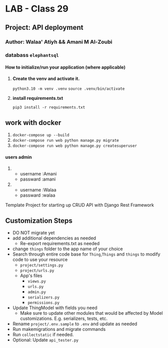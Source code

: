 # LAB - Class 29

## Project: API deployment

### Author: Walaa' Atiyh  && Amani M Al-Zoubi

### databass `elephantsql`

#### How to initialize/run your application (where applicable)

1. **Create the venv and activate it.**

    `python3.10 -m venv .venv`
    `source .venv/bin/activate`


2. **install  requirements.txt**

   `pip3 install -r requirements.txt`


##  work with  docker
  1.  `docker-compose up --build`
  2.   `docker-compose run web python manage.py migrate`
  3.  `docker-compose run web python manage.py createsuperuser`

####  users admin
  
1.
    - username :Amani
    - passward :amani
2.
    - username :Walaa
    - passward :walaa



Template Project for starting up CRUD API with Django Rest Framework

## Customization Steps

- DO NOT migrate yet
- add additional dependencies as needed
  - Re-export requirements.txt as needed
- change `things` folder to the app name of your choice
- Search through entire code base for `Thing`,`Things` and `things` to modify code to use your resource
  - `project/settings.py`
  - `project/urls.py`
  - App's files
    - `views.py`
    - `urls.py`
    - `admin.py`
    - `serializers.py`
    - `permissions.py`
- Update ThingModel with fields you need
  - Make sure to update other modules that would be affected by Model customizations. E.g. serializers, tests, etc.
- Rename `project/.env.sample` to `.env` and update as needed
- Run makemigrations and migrate commands
- Run `collectstatic` if needed.
- Optional: Update `api_tester.py`
 
